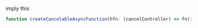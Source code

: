 imply this

```ts
function createCancelableAsyncFunction(hfn: (cancelController) => fn): [cancelableFn: anyFn, controller]
```
